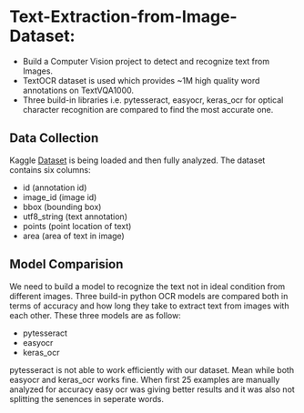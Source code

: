 # Text-Extraction-from-Image-Dataset:  
* Build a Computer Vision project to detect and recognize text from Images. 
* TextOCR dataset is used which provides ~1M high quality word annotations on TextVQA1000.
* Three build-in libraries i.e. pytesseract, easyocr, keras_ocr for optical character recognition are compared to find the most accurate one.

## Data Collection
Kaggle [Dataset](https://www.kaggle.com/datasets/robikscube/textocr-text-extraction-from-images-dataset?select=annot.csv) is being loaded and then fully analyzed. 
The dataset contains six columns:
* id (annotation id)
* image_id (image id)
* bbox (bounding box)  
* utf8_string (text annotation)
* points (point location of text)
* area (area of text in image)

## Model Comparision
We need to build a model to recognize the text not in ideal condition from different images. Three build-in python OCR models are compared both in terms of accuracy and how long they take to extract text from images with each other. These three models are as follow:
* pytesseract
* easyocr  
* keras_ocr

pytesseract is not able to work efficiently with our dataset. Mean while both easyocr and keras_ocr works fine. When first 25 examples are manually analyzed for accuracy easy ocr was giving better results and it was also not splitting the senences in seperate words.

